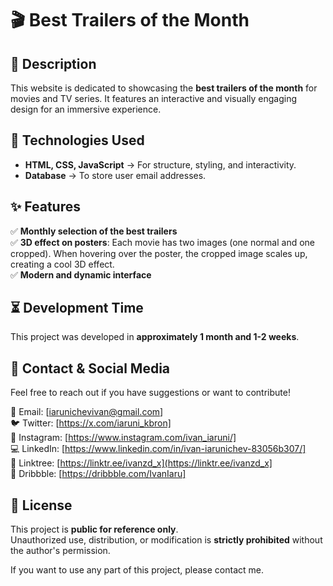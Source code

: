 # 🎬 Best Trailers of the Month  

## 📌 Description  
This website is dedicated to showcasing the **best trailers of the month** for movies and TV series. It features an interactive and visually engaging design for an immersive experience.  

## 🚀 Technologies Used  
- **HTML, CSS, JavaScript** → For structure, styling, and interactivity.  
- **Database** → To store user email addresses.  

## ✨ Features  
✅ **Monthly selection of the best trailers**  
✅ **3D effect on posters**: Each movie has two images (one normal and one cropped). When hovering over the poster, the cropped image scales up, creating a cool 3D effect.  
✅ **Modern and dynamic interface**  

## ⏳ Development Time  
This project was developed in **approximately 1 month and 1-2 weeks**.  

## 📩 Contact & Social Media  
Feel free to reach out if you have suggestions or want to contribute!  

📧 Email: [iarunichevivan@gmail.com]  
🐦 Twitter: [https://x.com/iaruni_kbron]  
📸 Instagram: [https://www.instagram.com/ivan_iaruni/]  
💻 LinkedIn: [https://www.linkedin.com/in/ivan-iarunichev-83056b307/]  
🔗 Linktree: [https://linktr.ee/ivanzd_x](https://linktr.ee/ivanzd_x]  
📝 Dribbble: [https://dribbble.com/IvanIaru]

## 📄 License  
This project is **public for reference only**.  
Unauthorized use, distribution, or modification is **strictly prohibited** without the author's permission.  

If you want to use any part of this project, please contact me. 
